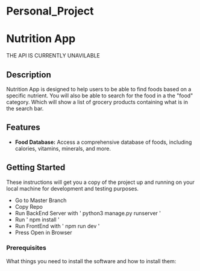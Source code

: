# Personal_Project

# Nutrition App

THE API IS CURRENTLY UNAVILABLE 

## Description
Nutrition App is designed to help users to be able to find foods based on a specific nutrient.
You will also be able to search for the food in a the "food" category. Which will show a list of grocery products containing what is in the search bar. 

## Features
- **Food Database:** Access a comprehensive database of foods, including calories, vitamins, minerals, and more.

## Getting Started
These instructions will get you a copy of the project up and running on your local machine for development and testing purposes.

- Go to Master Branch
- Copy Repo
- Run BackEnd Server with  '   python3 manage.py runserver   '
- Run '   npm install   '
- Run FrontEnd with  '  npm run dev  '
- Press Open in Browser 

### Prerequisites
What things you need to install the software and how to install them:

